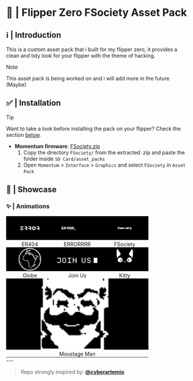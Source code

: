 # 🐬 | Flipper Zero FSociety Asset Pack
## ℹ️ | Introduction
This is a custom asset pack that i built for my flipper zero, it provides a clean and tidy look for your flipper with the theme of hacking.
> [!NOTE]
> This asset pack is being worked on and i will add more in the future (Maybe)
## ✅ | Installation
> [!TIP]
> Want to take a look before installing the pack on your flipper? Check the section [below](#--animations).
- **Momentum firmware**: [FSociety.zip](https://github.com/Radioactiverm/flipper-fsociety-asset-pack/blob/main/FSociety.zip)
    1. Copy the directory `FSociety/` from the extracted .zip and paste the folder inside `SD Card/asset_packs`
    2. Open `Momentum` > `Interface` > `Graphics` and select `FSociety` in `Asset Pack`
## 👀 | Showcase

### ✨ | Animations

<table style="width: 100%; table-layout: fixed; margin: 0; padding: 0;">
    <tr align="center">
        <td style="width: 33%; padding: 0;">
            <img src="GIFs/ER404.gif" alt="" style="width: 100%; height: auto;" />
        </td>
        <td style="width: 33%; padding: 0;">
            <img src="GIFs/ERRORRRR.gif" alt="" style="width: 100%; height: auto;" />
        </td>
        <td style="width: 33%; padding: 0;">
            <img src="GIFs/FSociety.gif" alt="" style="width: 100%; height: auto;" />
        </td>
    </tr>
    <tr align="center">
        <td style="padding: 0;">
            ER404
        </td>
        <td style="padding: 0;">
            ERRORRRR
        </td>
        <td style="padding: 0;">
            FSociety
        </td>
    </tr>
    <tr align="center">
        <td style="width: 33%; padding: 0;">
            <img src="GIFs/Globe.gif" alt="" style="width: 100%; height: auto;" />
        </td>
        <td style="width: 33%; padding: 0;">
            <img src="GIFs/Join_Us.gif" alt="" style="width: 100%; height: auto;" />
        </td>
        <td style="width: 33%; padding: 0;">
            <img src="GIFs/Kitty.gif" alt="" style="width: 100%; height: auto;" />
        </td>
    </tr>
    <tr align="center">
        <td style="padding: 0;">
            Globe
        </td>
        <td style="padding: 0;">
            Join Us
        </td>
        <td style="padding: 0;">
            Kitty
        </td>
    </tr>
    <tr align="center">
        <td colspan="3" style="padding: 0;">
            <img src="GIFs/Moustage_Man.gif" alt="" style="width: 100%; height: auto;" />
        </td>
    </tr>
    <tr align="center">
        <td colspan="3" style="padding: 0;">
            Moustage Man
        </td>
    </tr>
</table>
 ---

 > Repo strongly inspired by: **[@cyberartemio](https://github.com/cyberartemio/flipper-pirates-asset-pack)**
